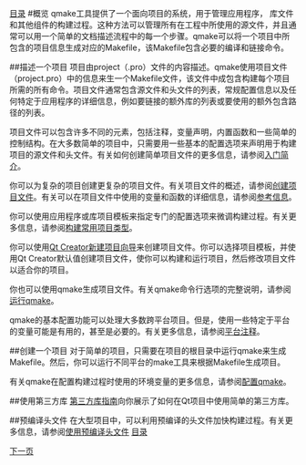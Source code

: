 [目录](.\SUMMAY.md)
#概览
qmake工具提供了一个面向项目的系统，用于管理应用程序， 库文件和其他组件的构建过程。这种方法可以管理所有在工程中所使用的源文件，并且通常可以用一个简单的文档描述流程中的每一个步骤。qmake可以将一个项目中所包含的项目信息生成对应的Makefile，该Makefile包含必要的编译和链接命令。

##描述一个项目
项目由project（.pro）文件的内容描述。qmake使用项目文件（project.pro）中的信息来生一个Makefile文件，该文件中成包含构建每个项目所需的所有命令。项目文件通常包含源文件和头文件的列表，常规配置信息以及任何特定于应用程序的详细信息，例如要链接的额外库的列表或要使用的额外包含路径的列表。

项目文件可以包含许多不同的元素，包括注释，变量声明，内置函数和一些简单的控制结构。在大多数简单的项目中，只需要用一些基本的配置选项来声明用于构建项目的源文件和头文件。有关如何创建简单项目文件的更多信息，请参阅[入门简介](.\GettingStarted.md)。

你可以为复杂的项目创建更复杂的项目文件。有关项目文件的概述，请参阅[创建项目文件](.\CreatingProjectFile.md)。有关可以在项目文件中使用的变量和函数的详细信息，请参阅[参考信息](.\Reference.md)。

你可以使用应用程序或库项目模板来指定专门的配置选项来微调构建过程。有关更多信息，请参阅[构建常用项目类型](.\BuildingCommonProjectTypes.md)。

你可以使用[Qt Creator新建项目向导](http://doc.qt.io/qtcreator/creator-project-creating.html)来创建项目文件。你可以选择项目模板，并使用Qt Creator默认值创建项目文件，使你可以构建和运行项目，然后修改项目文件以适合你的项目。

你也可以使用qmake生成项目文件。有关qmake命令行选项的完整说明，请参阅[运行qmake](.\RunningQmake.md)。

qmake的基本配置功能可以处理大多数跨平台项目。但是，使用一些特定于平台的变量可能是有用的，甚至是必要的。有关更多信息，请参阅[平台注释](.\PlatformNotes.md)。

##创建一个项目
对于简单的项目，只需要在项目的根目录中运行qmake来生成Makefile。然后，你可以运行不同平台的make工具来根据Makefile生成项目。

有关qmake在配置构建过程时使用的环境变量的更多信息，请参阅[配置qmake](ConfiguringQmake)。

##使用第三方库
[第三方库指南](http://doc.qt.io/qt-5/third-party-libraries.html)向你展示了如何在Qt项目中使用简单的第三方库。

##预编译头文件
在大型项目中，可以利用预编译的头文件加快构建过程。有关更多信息，请参阅[使用预编译头文件](.\UsingPrecompiledHeaders.md)
[目录](../SUMMAY.md)

[下一页](.\GettingStarted.md)                    
                                                            